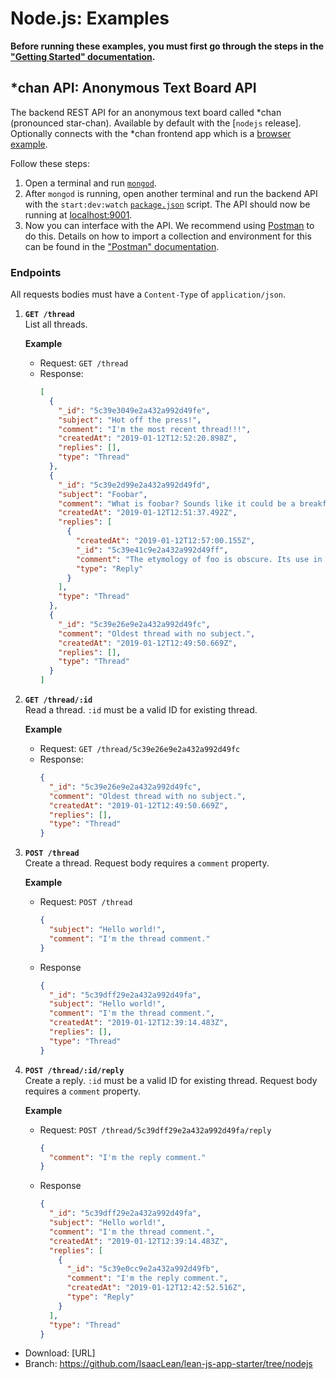 # Node.js: Examples
**Before running these examples, you must first go through the steps in the ["Getting Started" documentation](getting_started.md).**

## *chan API: Anonymous Text Board API
The backend REST API for an anonymous text board called *chan (pronounced star-chan). Available by default with the [`nodejs` release]. Optionally connects with the *chan frontend app which is a [browser example](../../browser/examples.md).

Follow these steps:
1. Open a terminal and run [`mongod`](https://docs.mongodb.com/manual/reference/program/mongod).
2. After `mongod` is running, open another terminal and run the backend API with the `start:dev:watch` [`package.json`](../../../../package.json) script. The API should now be running at [localhost:9001](http://localhost:9001).
3. Now you can interface with the API. We recommend using [Postman](https://getpostman.com) to do this. Details on how to import a collection and environment for this can be found in the ["Postman" documentation](../../tools/postman.md).

### Endpoints
All requests bodies must have a `Content-Type` of `application/json`.

1. **`GET /thread`**  
   List all threads.

   **Example**
   * Request: `GET /thread`
   * Response:  
     ```json
     [
       {
         "_id": "5c39e3049e2a432a992d49fe",
         "subject": "Hot off the press!",
         "comment": "I'm the most recent thread!!!",
         "createdAt": "2019-01-12T12:52:20.898Z",
         "replies": [],
         "type": "Thread"
       },
       {
         "_id": "5c39e2d99e2a432a992d49fd",
         "subject": "Foobar",
         "comment": "What is foobar? Sounds like it could be a breakfast bar.",
         "createdAt": "2019-01-12T12:51:37.492Z",
         "replies": [
           {
             "createdAt": "2019-01-12T12:57:00.155Z",
             "_id": "5c39e41c9e2a432a992d49ff",
             "comment": "The etymology of foo is obscure. Its use in connection with bar is generally traced to the World War II military slang FUBAR, later bowdlerised to foobar. The word foo on its own was used earlier. Between about 1930 and 1952 it appeared in the comic Smokey Stover by Bill Holman, who stated that he used the word due to having seen it on the bottom of a jade Chinese figurine in Chinatown, San Francisco, purportedly signifying \"good luck\". This may be related to the Chinese word fu (sometimes transliterated foo), which can mean happiness or blessing.",
             "type": "Reply"
           }
         ],
         "type": "Thread"
       },
       {
         "_id": "5c39e26e9e2a432a992d49fc",
         "comment": "Oldest thread with no subject.",
         "createdAt": "2019-01-12T12:49:50.669Z",
         "replies": [],
         "type": "Thread"
       }
     ]
     ```
2. **`GET /thread/:id`**  
   Read a thread. `:id` must be a valid ID for existing thread.

   **Example**
   * Request: `GET /thread/5c39e26e9e2a432a992d49fc`
   * Response:  
     ```json
     {
       "_id": "5c39e26e9e2a432a992d49fc",
       "comment": "Oldest thread with no subject.",
       "createdAt": "2019-01-12T12:49:50.669Z",
       "replies": [],
       "type": "Thread"
     }
     ```
3. **`POST /thread`**  
   Create a thread. Request body requires a `comment` property.

   **Example**
   * Request: `POST /thread`  
     ```json
     {
       "subject": "Hello world!",
       "comment": "I'm the thread comment."
     }
     ```
   * Response  
     ```json
     {
       "_id": "5c39dff29e2a432a992d49fa",
       "subject": "Hello world!",
       "comment": "I'm the thread comment.",
       "createdAt": "2019-01-12T12:39:14.483Z",
       "replies": [],
       "type": "Thread"
     }
     ```
4. **`POST /thread/:id/reply`**  
   Create a reply. `:id` must be a valid ID for existing thread. Request body requires a `comment` property.

   **Example**
   * Request: `POST /thread/5c39dff29e2a432a992d49fa/reply`  
     ```json
     {
       "comment": "I'm the reply comment."
     }
     ```
   * Response  
     ```json
     {
       "_id": "5c39dff29e2a432a992d49fa",
       "subject": "Hello world!",
       "comment": "I'm the thread comment.",
       "createdAt": "2019-01-12T12:39:14.483Z",
       "replies": [
         {
           "_id": "5c39e0cc9e2a432a992d49fb",
           "comment": "I'm the reply comment.",
           "createdAt": "2019-01-12T12:42:52.516Z",
           "type": "Reply"
         }
       ],
       "type": "Thread"
     }
     ```

* Download: [URL]
* Branch: https://github.com/IsaacLean/lean-js-app-starter/tree/nodejs